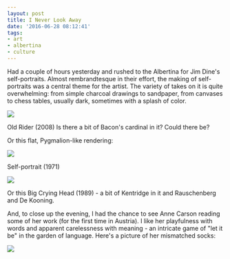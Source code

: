```yaml
---
layout: post
title: I Never Look Away
date: '2016-06-28 08:12:41'
tags:
- art
- albertina
- culture
---
```


Had a couple of hours yesterday and rushed to the Albertina for Jim Dine's self-portraits. Almost rembrandtesque in their effort, the making of self-portraits was a central theme for the artist. The variety of takes on it is quite overwhelming: from simple charcoal drawings to sandpaper, from canvases to chess tables, usually dark, sometimes with a splash of color. 

![](https://c8.staticflickr.com/8/7548/27877110591_58fce191b9_c.jpg)

Old Rider (2008) 
Is there a bit of Bacon's cardinal in it? Could there be? 

Or this flat, Pygmalion-like rendering: 

![](https://c6.staticflickr.com/8/7711/27877122341_79f4e24c2e_c.jpg[/img) 

Self-portrait (1971) 

![](https://c7.staticflickr.com/8/7080/27342178654_bd7e18ca95_c.jpg) 

Or this Big Crying Head (1989) - a bit of Kentridge in it and Rauschenberg and De Kooning. 

And, to close up the evening, I had the chance to see Anne Carson reading some of her work (for the first time in Austria). I like her playfulness with words and apparent carelessness with meaning - an intricate game of "let it be" in the garden of language. 
Here's a picture of her mismatched socks: 

![](https://c3.staticflickr.com/8/7351/27852693322_b982be5834_c.jpg) 
